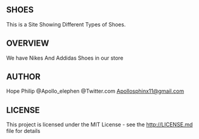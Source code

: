 ## SHOES
This is a Site Showing Different Types of Shoes.

## OVERVIEW
We have Nikes And Addidas Shoes in our store


## AUTHOR 
Hope Philip
@Apollo_elephen @Twitter.com
Apollosphinx11@gmail.com

## LICENSE
This project is licensed under the MIT License - see the http://LICENSE.md file for details
